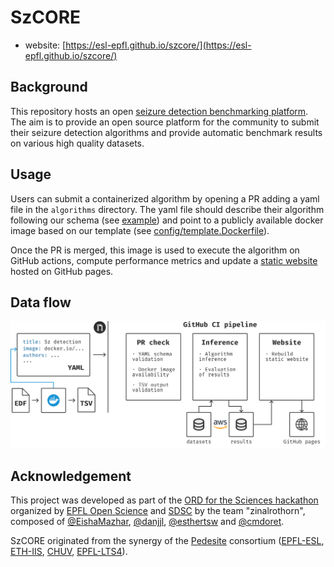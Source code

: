 # SzCORE

- website: [https://esl-epfl.github.io/szcore/](https://esl-epfl.github.io/szcore/)

## Background

This repository hosts an open [seizure detection benchmarking platform](https://esl-epfl.github.io/szcore/).
The aim is to provide an open source platform for the community to submit their seizure detection algorithms and provide automatic benchmark results on various high quality datasets.

## Usage

Users can submit a containerized algorithm by opening a PR adding a yaml file in the `algorithms` directory. The yaml file should describe their algorithm following our schema (see [example](algorithms/gotman.yaml)) and point to a publicly available docker image based on our template (see [config/template.Dockerfile](config/template.Dockerfile)).

Once the PR is merged, this image is used to execute the algorithm on GitHub actions, compute performance metrics and update a [static website](https://esl-epfl.github.io/szcore/) hosted on GitHub pages.

## Data flow

![overview](./doc/overview.svg)

## Acknowledgement

This project was developed as part of the [ORD for the Sciences hackathon](https://sdsc-hackathons.ch/) organized by [EPFL Open Science](https://www.epfl.ch/research/open-science/) and [SDSC](http://datascience.ch/) by the team "zinalrothorn", composed of [@EishaMazhar](https://github.com/EishaMazhar), [@danjjl](https://github.com/danjjl), [@esthertsw](https://github.com/esthertsw) and [@cmdoret](https://github.com/cmdoret).

SzCORE originated from the synergy of the [Pedesite](https://data.snf.ch/grants/grant/193813) consortium ([EPFL-ESL](https://www.epfl.ch/labs/esl/), [ETH-IIS](https://iis.ee.ethz.ch/), [CHUV](https://www.chuv.ch/fr/neurologie/nlg-home), [EPFL-LTS4](https://www.epfl.ch/labs/lts4/)).

